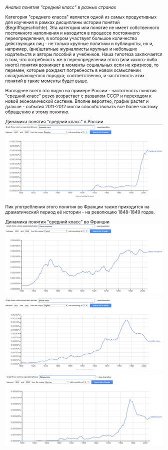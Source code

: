 *Анализ понятия "средний класс" в разных странах*

Категория "среднего класса" является одной из самых продуктивных для изучения в рамках дисциплины истории понятий (Begriffsgeschichte). Эта категория или понятие не имеет собственного постоянного наполнения и находится в процессе постоянного переопределения, в котором участвует большое количество действующих лиц - не только крупные политики и публицисты, но и, например, (вне)штатные журналлисты крупных и небольших издательств и авторы пособий и учебников. Наша гипотеза заключается в том, что потребность же в переопределении этого (или какого-либо иного) понятия возникает в моменты социальных если не кризисов, то перемен, которые рождают потребность в новом осмыслении складывающегося порядка; соответственно, и частотность этих понятий в такие моменты будет выше.

Нагляднее всего это видно на примере России - частотность понятия "средний класс" резко возрастает с развалом СССР и переходом к новой экономической системе. Вполне вероятно, график растет и дальше - события 2011-2012 могли способствовать все более частому обращению к этому понятию.

Динамика понятия "средний класс" в России
![Динамика понятия "средний класс" в России](https://github.com/WhyDalek93/DigitalHumanities/blob/master/%D0%A1%D1%80%D0%B5%D0%B4%D0%BD%D0%B8%D0%B9%20%D0%BA%D0%BB%D0%B0%D1%81%D1%81_%D0%A0%D0%BE%D1%81%D1%81%D0%B8%D1%8F.PNG)

Пик употребления этого понятия во Франции также приходится на драматический период её истории - на революцию 1848-1849 годов.

Динамика понятия "средний класс" во Франции
![Динамика понятия "средний класс" во Франции](https://github.com/WhyDalek93/DigitalHumanities/blob/master/Classe%20moyenne_France.PNG)



![Динамика понятия "средний класс" в Англии](https://github.com/WhyDalek93/DigitalHumanities/blob/master/Middle%20Class_England.PNG)

![Динамика понятия "средний класс" в Германии](https://github.com/WhyDalek93/DigitalHumanities/blob/master/Mittelschicht_Germany.PNG)


      
